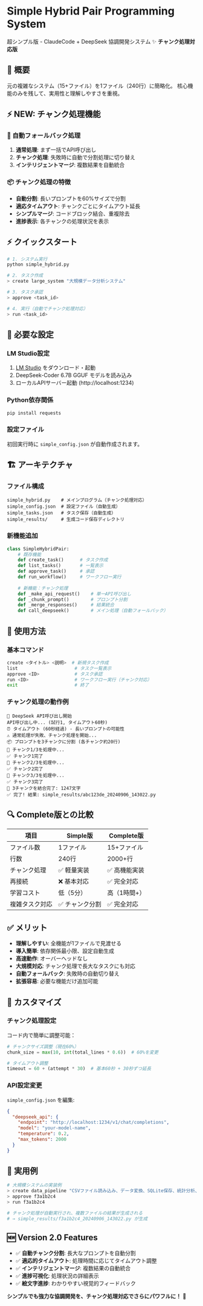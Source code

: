 # Simple Hybrid Pair Programming System

超シンプル版 - ClaudeCode + DeepSeek 協調開発システム ✨ **チャンク処理対応版**

## 🎯 概要

元の複雑なシステム（15+ファイル）を1ファイル（240行）に簡略化。
核心機能のみを残して、実用性と理解しやすさを重視。

## ⚡ NEW: チャンク処理機能

### 🚀 自動フォールバック処理
1. **通常処理**: まず一括でAPI呼び出し
2. **チャンク処理**: 失敗時に自動で分割処理に切り替え
3. **インテリジェントマージ**: 複数結果を自動統合

### 📦 チャンク処理の特徴
- **自動分割**: 長いプロンプトを60%サイズで分割
- **適応タイムアウト**: チャンクごとにタイムアウト延長
- **シンプルマージ**: コードブロック結合、重複除去
- **進捗表示**: 各チャンクの処理状況を表示

## ⚡ クイックスタート

```bash
# 1. システム実行
python simple_hybrid.py

# 2. タスク作成
> create large_system "大規模データ分析システム"

# 3. タスク承認 
> approve <task_id>

# 4. 実行（自動でチャンク処理対応）
> run <task_id>
```

## 🔧 必要な設定

### LM Studio設定
1. [LM Studio](https://lmstudio.ai/) をダウンロード・起動
2. DeepSeek-Coder 6.7B GGUF モデルを読み込み
3. ローカルAPIサーバー起動 (http://localhost:1234)

### Python依存関係
```bash
pip install requests
```

### 設定ファイル
初回実行時に `simple_config.json` が自動作成されます。

## 🏗️ アーキテクチャ

### ファイル構成
```
simple_hybrid.py    # メインプログラム（チャンク処理対応）
simple_config.json  # 設定ファイル（自動生成）  
simple_tasks.json   # タスク保存（自動生成）
simple_results/     # 生成コード保存ディレクトリ
```

### 新機能追加
```python
class SimpleHybridPair:
    # 既存機能
    def create_task()      # タスク作成
    def list_tasks()       # 一覧表示
    def approve_task()     # 承認
    def run_workflow()     # ワークフロー実行
    
    # 新機能：チャンク処理
    def _make_api_request()    # 単一API呼び出し
    def _chunk_prompt()        # プロンプト分割
    def _merge_responses()     # 結果統合
    def call_deepseek()        # メイン処理（自動フォールバック）
```

## 🚀 使用方法

### 基本コマンド
```bash
create <タイトル> <説明>  # 新規タスク作成
list                     # タスク一覧表示
approve <ID>             # タスク承認
run <ID>                 # ワークフロー実行（チャンク対応）
exit                     # 終了
```

### チャンク処理の動作例
```
🤖 DeepSeek API呼び出し開始
API呼び出し中... (試行1, タイムアウト60秒)
⏰ タイムアウト (60秒経過) - 長いプロンプトの可能性
⚠️ 通常処理が失敗、チャンク処理を開始...
📦 プロンプトを3チャンクに分割 (各チャンク約20行)
📝 チャンク1/3を処理中...
✅ チャンク1完了
📝 チャンク2/3を処理中...
✅ チャンク2完了
📝 チャンク3/3を処理中...
✅ チャンク3完了
🔗 3チャンクを結合完了: 1247文字
✅ 完了! 結果: simple_results/abc123de_20240906_143022.py
```

## 🔍 Complete版との比較

| 項目 | Simple版 | Complete版 |
|------|----------|------------|
| ファイル数 | 1ファイル | 15+ファイル |
| 行数 | 240行 | 2000+行 |
| チャンク処理 | ✅ 軽量実装 | ✅ 高機能実装 |
| 再接続 | ❌ 基本対応 | ✅ 完全対応 |
| 学習コスト | 低（5分） | 高（1時間+） |
| 複雑タスク対応 | ✅ チャンク分割 | ✅ 完全対応 |

## ✅ メリット

- **理解しやすい**: 全機能が1ファイルで見渡せる
- **導入簡単**: 依存関係最小限、設定自動生成
- **高速動作**: オーバーヘッドなし
- **大規模対応**: チャンク処理で長大なタスクにも対応
- **自動フォールバック**: 失敗時の自動切り替え
- **拡張容易**: 必要な機能だけ追加可能

## 🔧 カスタマイズ

### チャンク処理設定
コード内で簡単に調整可能：
```python
# チャンクサイズ調整（現在60%）
chunk_size = max(10, int(total_lines * 0.6))  # 60%を変更

# タイムアウト調整
timeout = 60 + (attempt * 30)  # 基本60秒 + 30秒ずつ延長
```

### API設定変更
`simple_config.json` を編集:
```json
{
  "deepseek_api": {
    "endpoint": "http://localhost:1234/v1/chat/completions",
    "model": "your-model-name", 
    "temperature": 0.2,
    "max_tokens": 2000
  }
}
```

## 🎉 実用例

```bash
# 大規模システムの実装例
> create data_pipeline "CSVファイル読み込み、データ変換、SQLite保存、統計分析、グラフ出力機能"
> approve f3a1b2c4
> run f3a1b2c4

# チャンク処理が自動実行され、複数ファイルの結果が生成される
# → simple_results/f3a1b2c4_20240906_143022.py が生成
```

## 🆕 Version 2.0 Features

- ✅ **自動チャンク分割**: 長大なプロンプトを自動分割
- ✅ **適応的タイムアウト**: 処理時間に応じてタイムアウト調整
- ✅ **インテリジェントマージ**: 複数結果の自動統合
- ✅ **進捗可視化**: 処理状況の詳細表示
- ✅ **絵文字進捗**: わかりやすい視覚的フィードバック

**シンプルでも強力な協調開発を、チャンク処理対応でさらにパワフルに！** 🚀